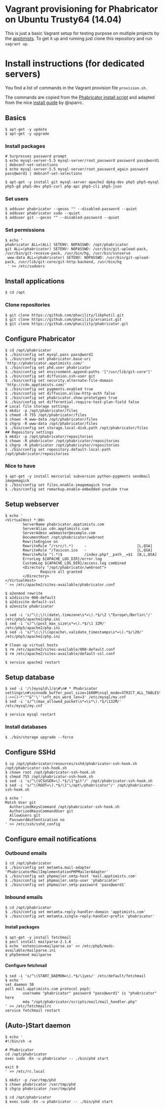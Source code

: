 # Vagrant provisioning for Phabricator on Ubuntu Trusty64 (14.04)
This is just a basic Vagrant setup for testing purpose on multiple projects by the [apptimists](http://www.apptimists.com). To get it up and running just clone this repository and run `vagrant up`.

# Install instructions (for dedicated servers)
You find a list of commands in the Vagrant provision file `provision.sh`.

The commands are copied from the [Phabricator install script](https://raw.githubusercontent.com/phacility/phabricator/master/scripts/install/install_ubuntu.sh) and adapted from the nice [install guide](https://gist.github.com/sparrc/b4eff48a3e7af8411fc1) by @sparrc.

## Basics
```
$ apt-get -y update
$ apt-get -y upgrade
```
### Install packages
```
# Surpresses password prompt
$ echo mysql-server-5.5 mysql-server/root_password password pass@word1 | debconf-set-selections
$ echo mysql-server-5.5 mysql-server/root_password_again password pass@word1 | debconf-set-selections
```
```
$ apt-get -y install git mysql-server apache2 dpkg-dev php5 php5-mysql php5-gd php5-dev php5-curl php-apc php5-cli php5-json
```
### Set users
```
$ adduser phabricator --gecos "" --disabled-password --quiet
$ adduser phabricator sudo --quiet
$ adduser git --gecos "" --disabled-password --quiet
```

### Set permissions
```
$ echo '
phabricator ALL=(ALL) SETENV: NOPASSWD: /opt/phabricator
git ALL=(phabricator) SETENV: NOPASSWD: /usr/bin/git-upload-pack, /usr/bin/git-receive-pack, /usr/bin/hg, /usr/bin/svnserve
 www-data ALL=(phabricator) SETENV: NOPASSWD: /usr/bin/git-upload-pack, /usr/lib/git-core/git-http-backend, /usr/bin/hg
 ' >> /etc/sudoers
```

## Install applications
```
$ cd /opt
```

### Clone repositories
```
$ git clone https://github.com/phacility/libphutil.git
$ git clone https://github.com/phacility/arcanist.git
$ git clone https://github.com/phacility/phabricator.git
```

## Configure Phabricator
```
$ cd /opt/phabricator
$ ./bin/config set mysql.pass pass@word1
$ ./bin/config set phabricator.base-uri 'http://phabricator.apptimists.com/'
$ ./bin/config set phd.user phabricator
$ ./bin/config set environment.append-paths '["/usr/lib/git-core"]'
$ ./bin/config set diffusion.ssh-user git
$ ./bin/config set security.alternate-file-domain	'http://cdn.apptimists.com/'
$ ./bin/config set pygments.enabled true
$ ./bin/config set diffusion.allow-http-auth false
$ ./bin/config set phabricator.show-prototypes true
$ ./bin/config set differential.require-test-plan-field false
# Local file storage settings
$ mkdir -p /opt/phabricator/files
$ chmod -R 755 /opt/phabricator/files
$ chown -R www-data /opt/phabricator/files
$ chgrp -R www-data /opt/phabricator/files
$ ./bin/config set storage.local-disk.path /opt/phabricator/files
## Repository settings
$ mkdir -p /opt/phabricator/repositories
$ chown -R phabricator /opt/phabricator/repositories
$ chgrp -R phabricator /opt/phabricator/repositories
$ ./bin/config set repository.default-local-path /opt/phabricator/repositories
```

### Nice to have
```
$ apt-get -y install mercurial subversion python-pygments sendmail imagemagick
$ ./bin/config set files.enable-imagemagick true
$ ./bin/config set remarkup.enable-embedded-youtube true
```

## Setup webserver
```
$ echo '
<VirtualHost *:80>
        ServerName phabricator.apptimists.com
        ServerAlias cdn.apptimists.com
        ServerAdmin webmaster@example.com
        DocumentRoot /opt/phabricator/webroot
        RewriteEngine on
        RewriteRule ^/rsrc/(.*)     -                       [L,QSA]
        RewriteRule ^/favicon.ico   -                       [L,QSA]
        RewriteRule ^(.*)$          /index.php?__path__=$1  [B,L,QSA]
        ErrorLog ${APACHE_LOG_DIR}/error.log
        CustomLog ${APACHE_LOG_DIR}/access.log combined
        <Directory "/opt/phabricator/webroot">
                Require all granted
        </Directory>
</VirtualHost>
' >> /etc/apache2/sites-available/phabricator.conf

$ a2enmod rewrite
$ a2dissite 000-default
$ a2dissite default-ssl
$ a2ensite phabricator

$ sed -i 's/^\(;\)\(date\.timezone\s*=\).*$/\2 \"Europe\/Berlin\"/' /etc/php5/apache2/php.ini
$ sed -i 's/^\(post_max_size\s*=\).*$/\1 32M/' /etc/php5/apache2/php.ini
$ sed -i 's/^\(;\)\(opcache\.validate_timestamps\s*=\).*$/\20/' /etc/php5/apache2/php.ini

# Clean up virtual hosts
$ rm /etc/apache2/sites-available/000-default.conf
$ rm /etc/apache2/sites-available/default-ssl.conf

$ service apache2 restart
```
## Setup database
```
$ sed -i '/\[mysqld\]/a\#\n# * Phabricator settings\n#\ninnodb_buffer_pool_size=1600M\nsql_mode=STRICT_ALL_TABLES\nft_stopword_file=/home/phd/phabricator/resources/sql/stopwords.txt\nft_boolean_syntax='\'' |-><()~*:""&^'\''\nft_min_word_len=3' /etc/mysql/my.cnf
$ sed -i 's/^\(max_allowed_packet\s*=\s*\).*$/\132M/' /etc/mysql/my.cnf

$ service mysql restart
```
### Install databases
```
$ ./bin/storage upgrade --force
```

## Configure SSHd
```
$ cp /opt/phabricator/resources/sshd/phabricator-ssh-hook.sh /opt/phabricator-ssh-hook.sh
$ chown root /opt/phabricator-ssh-hook.sh
$ chmod 755 /opt/phabricator-ssh-hook.sh
$ sed -i 's/^\(VCSUSER=\).*$/\1"git"/' /opt/phabricator-ssh-hook.sh
$ sed -i 's/^\(ROOT=\).*$/\1"\/opt\/phabricator"/' /opt/phabricator-ssh-hook.sh

$ echo '
Match User git
  AuthorizedKeysCommand /opt/phabricator-ssh-hook.sh
  AuthorizedKeysCommandUser git
  AllowUsers git
  PasswordAuthentication no
' >> /etc/ssh/sshd_config
```

## Configure email notifications
### Outbound emails
```
$ cd /opt/phabricator
$ ./bin/config set metamta.mail-adapter 'PhabricatorMailImplementationPHPMailerAdapter'
$ ./bin/config set phpmailer.smtp-host 'mail.apptimists.com'
$ ./bin/config set phpmailer.smtp-user 'phabricator'
$ ./bin/config set phpmailer.smtp-password 'pass@word1'
```

### Inbound emails
```
$ cd /opt/phabricator
$ ./bin/config set metamta.reply-handler-domain 'apptimists.com'
$ ./bin/config set metamta.single-reply-handler-prefix 'phabricator'
```

#### Install packages
```
$ apt-get -y install fetchmail
$ pecl install mailparse-2.1.6
$ echo 'extension=mailparse.so' >> /etc/php5/mods-available/mailparse.ini
$ php5enmod mailparse
```

#### Configure fetchmail
```
$ sed -i 's/^\(START_DAEMON=\).*$/\1yes/' /etc/default/fetchmail
$ echo '
set daemon 30
poll mail.apptimists.com protocol pop3:
        username "phabricator" password "pass@word1" is "phabricator" here
        mda "/opt/phabricator/scripts/mail/mail_handler.php"
' >> /etc/fetchmailrc
service fetchmail restart
```

## (Auto-)Start daemon
```
$ echo '
#!/bin/sh -e

# Phabricator
cd /opt/phabricator
exec sudo -En -u phabricator -- ./bin/phd start

exit 0
' >> /etc/rc.local

$ mkdir -p /var/tmp/phd
$ chown phabricator /var/tmp/phd
$ chgrp phabricator /var/tmp/phd

$ cd /opt/phabricator
$ exec sudo -En -u phabricator -- ./bin/phd start
```
